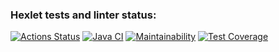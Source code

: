 ### Hexlet tests and linter status:
[![Actions Status](https://github.com/DmitryCo/java-project-99/actions/workflows/hexlet-check.yml/badge.svg)](https://github.com/DmitryCo/java-project-99/actions)
[![Java CI](https://github.com/DmitryCo/java-project-99/actions/workflows/main.yml/badge.svg)](https://github.com/DmitryCo/java-project-99/actions/workflows/main.yml)
[![Maintainability](https://api.codeclimate.com/v1/badges/9cbf632a27c8ed207c58/maintainability)](https://codeclimate.com/github/DmitryCo/java-project-991/maintainability)
[![Test Coverage](https://api.codeclimate.com/v1/badges/9cbf632a27c8ed207c58/test_coverage)](https://codeclimate.com/github/DmitryCo/java-project-991/test_coverage)